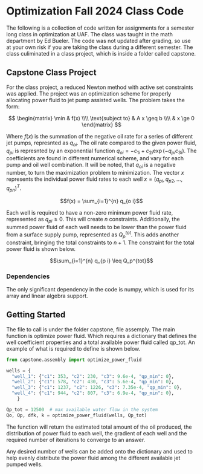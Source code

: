 # Optimization Fall 2024 Class Code

The following is a collection of code written for assignments for a semester long class in optimization at UAF. The class was taught in the math department by Ed Bueler. The code was not updated after grading, so use at your own risk if you are taking the class during a different semester. The class culiminated in a class project, which is inside a folder called capstone.

## Capstone Class Project

For the class project, a reduced Newton method with active set constraints was applied. The project was an optimization scheme for properly allocating power fluid to jet pump assisted wells. The problem takes the form:

$$
\begin{matrix} 
\min & f(x) \\\\ 
\text{subject to} & A x \geq b  \\\\ 
& x \ge 0 
\end{matrix}
$$

Where $f(x)$ is the summation of the negative oil rate for a series of different jet pumps, represnted as $q_{oi}$. The oil rate compared to the given power fluid, $q_{pi}$ is represnted by an exponential function $q_{oi} = - c_{1i} + c_{2i} \exp{(-q_{pi} c_{3i})}$. The coefficients are found in different numerical scheme, and vary for each pump and oil well combination. It will be noted, that $q_{oi}$ is a negative number, to turn the maximization problem to minimization. The vector $x$ represents the individual power fluid rates to each well $x=(q_{pi}, q_{p2}, ..., q_{pn})^{T}$.

$$f(x) = \sum_{i=1}^{n} q_{o i}$$

Each well is required to have a non-zero minimum power fluid rate, represented as $q_{pi} \geq 0$. This will create $n$ constraints. Additionally, the summed power fluid of each well needs to be lower than the power fluid from a surface supply pump, represented as $Q_p^{tot}$. This adds another constraint, bringing the total constraints to $n+1$. The constraint for the total power fluid is shown below.

$$\sum_{i=1}^{n} q_{p i} \leq Q_p^{tot}$$

### Dependencies

The only significant dependency in the code is numpy, which is used for its array and linear algebra support.

## Getting Started

The file to call is under the folder capstone, file assemply. The main function is optimize power fluid. Which requires a dictionary that defines the well coefficient properties and a total available power fluid called qp_tot. An example of what is required to define is shown below.

```python
from capstone.assembly import optimize_power_fluid

wells = {
  "well_1": {"c1": 353, "c2": 230, "c3": 9.6e-4, "qp_min": 0},
  "well_2": {"c1": 578, "c2": 430, "c3": 5.6e-4, "qp_min": 0},
  "well_3": {"c1": 1237, "c2": 1226, "c3": 7.35e-4, "qp_min": 0},
  "well_4": {"c1": 944, "c2": 807, "c3": 6.9e-4, "qp_min": 0},
    }

Qp_tot = 12500  # max available water flow in the system
Qo, Qp, dfk, k = optimize_power_fluid(wells, Qp_tot)
```
The function will return the estimated total amount of the oil produced, the distribution of power fluid to each well, the gradient of each well and the required number of iterations to converge to an answer.

Any desired number of wells can be added onto the dictionary and used to help evenly distribute the power fluid among the different available jet pumped wells.
